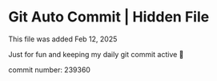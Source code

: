 # Git Auto Commit | Hidden File

This file was added Feb 12, 2025

Just for fun and keeping my daily git commit active 🤪

commit number: 239360
